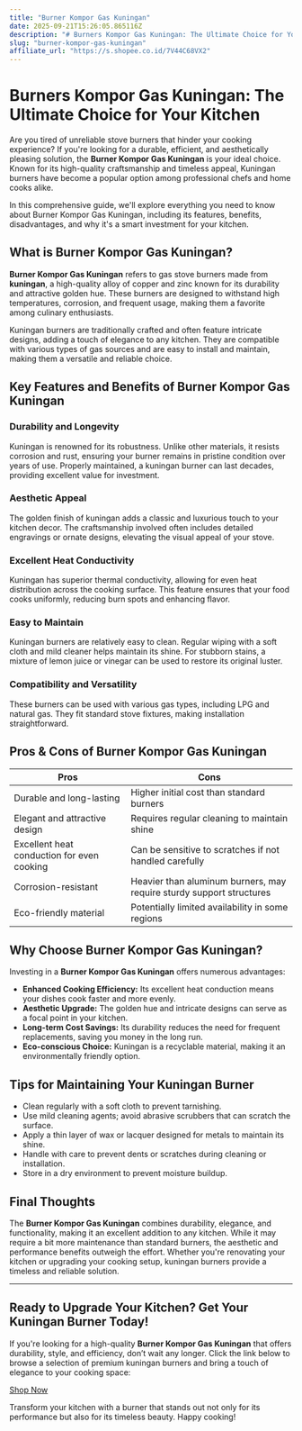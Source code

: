 ```yaml
---
title: "Burner Kompor Gas Kuningan"
date: 2025-09-21T15:26:05.865116Z
description: "# Burners Kompor Gas Kuningan: The Ultimate Choice for Your Kitchen..."
slug: "burner-kompor-gas-kuningan"
affiliate_url: "https://s.shopee.co.id/7V44C68VX2"
---
```

# Burners Kompor Gas Kuningan: The Ultimate Choice for Your Kitchen

Are you tired of unreliable stove burners that hinder your cooking experience? If you're looking for a durable, efficient, and aesthetically pleasing solution, the **Burner Kompor Gas Kuningan** is your ideal choice. Known for its high-quality craftsmanship and timeless appeal, Kuningan burners have become a popular option among professional chefs and home cooks alike.

In this comprehensive guide, we'll explore everything you need to know about Burner Kompor Gas Kuningan, including its features, benefits, disadvantages, and why it's a smart investment for your kitchen.

## What is Burner Kompor Gas Kuningan?

**Burner Kompor Gas Kuningan** refers to gas stove burners made from **kuningan**, a high-quality alloy of copper and zinc known for its durability and attractive golden hue. These burners are designed to withstand high temperatures, corrosion, and frequent usage, making them a favorite among culinary enthusiasts.

Kuningan burners are traditionally crafted and often feature intricate designs, adding a touch of elegance to any kitchen. They are compatible with various types of gas sources and are easy to install and maintain, making them a versatile and reliable choice.

## Key Features and Benefits of Burner Kompor Gas Kuningan

### Durability and Longevity

Kuningan is renowned for its robustness. Unlike other materials, it resists corrosion and rust, ensuring your burner remains in pristine condition over years of use. Properly maintained, a kuningan burner can last decades, providing excellent value for investment.

### Aesthetic Appeal

The golden finish of kuningan adds a classic and luxurious touch to your kitchen decor. The craftsmanship involved often includes detailed engravings or ornate designs, elevating the visual appeal of your stove.

### Excellent Heat Conductivity

Kuningan has superior thermal conductivity, allowing for even heat distribution across the cooking surface. This feature ensures that your food cooks uniformly, reducing burn spots and enhancing flavor.

### Easy to Maintain

Kuningan burners are relatively easy to clean. Regular wiping with a soft cloth and mild cleaner helps maintain its shine. For stubborn stains, a mixture of lemon juice or vinegar can be used to restore its original luster.

### Compatibility and Versatility

These burners can be used with various gas types, including LPG and natural gas. They fit standard stove fixtures, making installation straightforward.

## Pros & Cons of Burner Kompor Gas Kuningan

| **Pros** | **Cons** |
|---|---|
| Durable and long-lasting | Higher initial cost than standard burners |
| Elegant and attractive design | Requires regular cleaning to maintain shine |
| Excellent heat conduction for even cooking | Can be sensitive to scratches if not handled carefully |
| Corrosion-resistant | Heavier than aluminum burners, may require sturdy support structures |
| Eco-friendly material | Potentially limited availability in some regions |

## Why Choose Burner Kompor Gas Kuningan?

Investing in a **Burner Kompor Gas Kuningan** offers numerous advantages:

- **Enhanced Cooking Efficiency:** Its excellent heat conduction means your dishes cook faster and more evenly.
- **Aesthetic Upgrade:** The golden hue and intricate designs can serve as a focal point in your kitchen.
- **Long-term Cost Savings:** Its durability reduces the need for frequent replacements, saving you money in the long run.
- **Eco-conscious Choice:** Kuningan is a recyclable material, making it an environmentally friendly option.

## Tips for Maintaining Your Kuningan Burner

- Clean regularly with a soft cloth to prevent tarnishing.
- Use mild cleaning agents; avoid abrasive scrubbers that can scratch the surface.
- Apply a thin layer of wax or lacquer designed for metals to maintain its shine.
- Handle with care to prevent dents or scratches during cleaning or installation.
- Store in a dry environment to prevent moisture buildup.

## Final Thoughts

The **Burner Kompor Gas Kuningan** combines durability, elegance, and functionality, making it an excellent addition to any kitchen. While it may require a bit more maintenance than standard burners, the aesthetic and performance benefits outweigh the effort. Whether you're renovating your kitchen or upgrading your cooking setup, kuningan burners provide a timeless and reliable solution.

---

## Ready to Upgrade Your Kitchen? Get Your Kuningan Burner Today!

If you're looking for a high-quality **Burner Kompor Gas Kuningan** that offers durability, style, and efficiency, don’t wait any longer. Click the link below to browse a selection of premium kuningan burners and bring a touch of elegance to your cooking space:

[Shop Now](https://s.shopee.co.id/7V44C68VX2)

Transform your kitchen with a burner that stands out not only for its performance but also for its timeless beauty. Happy cooking!